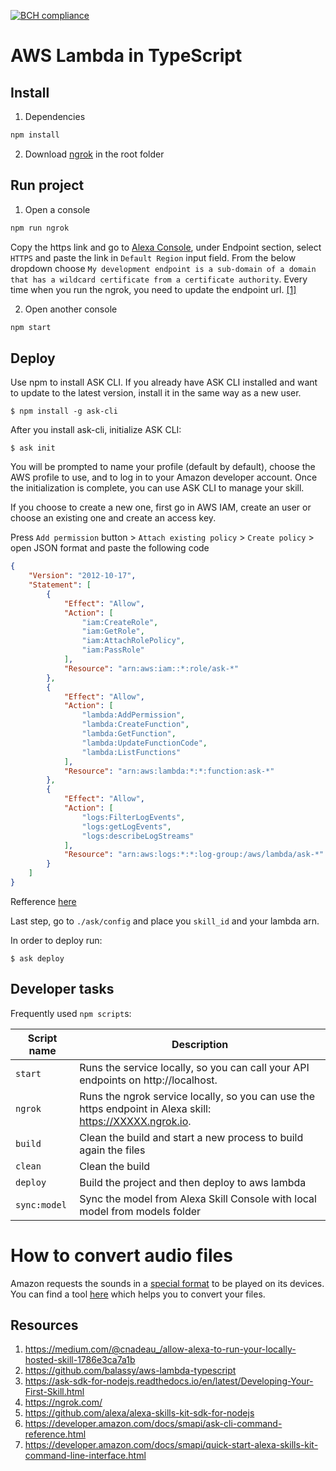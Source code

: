 [![BCH compliance](https://bettercodehub.com/edge/badge/boobo94/alexa-skill-starter-pack-typescript?branch=master)](https://bettercodehub.com/)

# AWS Lambda in TypeScript

## Install

1. Dependencies

  ```bash
  npm install
  ```

2. Download [ngrok](https://ngrok.com/) in the root folder

## Run project

1. Open a console

  ```bash
  npm run ngrok
  ```

  Copy the https link and go to [Alexa Console](https://developer.amazon.com/alexa/console/ask/test/amzn1.ask.skill.15bebd4e-4520-4a06-8fb7-57149258f4d0/development/en_US/), under Endpoint section, select `HTTPS` and paste the link in `Default Region` input field. From the below dropdown choose `My development endpoint is a sub-domain of a domain that has a wildcard certificate from a certificate authority`.
  Every time when you run the ngrok, you need to update the endpoint url. [[1]](https://medium.com/@cnadeau_/allow-alexa-to-run-your-locally-hosted-skill-1786e3ca7a1b)

2. Open another console
  ```bash
  npm start
  ```

## Deploy

Use npm to install ASK CLI. If you already have ASK CLI installed and want to update to the latest version, install it in the same way as a new user.

`$ npm install -g ask-cli`

After you install ask-cli, initialize ASK CLI:

`$ ask init`

You will be prompted to name your profile (default by default), choose the AWS profile to use, and to log in to your Amazon developer account. Once the initialization is complete, you can use ASK CLI to manage your skill.

If you choose to create a new one, first go in AWS IAM, create an user or choose an existing one and  create an access key.

Press `Add permission` button > `Attach existing policy` > `Create policy` > open JSON format and paste the following code

```json
{
    "Version": "2012-10-17",
    "Statement": [
        {
            "Effect": "Allow",
            "Action": [
                "iam:CreateRole",
                "iam:GetRole",
                "iam:AttachRolePolicy",
                "iam:PassRole"
            ],
            "Resource": "arn:aws:iam::*:role/ask-*"
        },
        {
            "Effect": "Allow",
            "Action": [
                "lambda:AddPermission",
                "lambda:CreateFunction",
                "lambda:GetFunction",
                "lambda:UpdateFunctionCode",
                "lambda:ListFunctions"
            ],
            "Resource": "arn:aws:lambda:*:*:function:ask-*"
        },
        {
            "Effect": "Allow",
            "Action": [
                "logs:FilterLogEvents",
                "logs:getLogEvents",
                "logs:describeLogStreams"
            ],
            "Resource": "arn:aws:logs:*:*:log-group:/aws/lambda/ask-*"
        }
    ]
}
```
Refference [here](https://developer.amazon.com/docs/smapi/set-up-credentials-for-an-amazon-web-services-account.html)

Last step, go to `./ask/config` and place you `skill_id` and your lambda arn.

In order to deploy run:

`$ ask deploy`

## Developer tasks

Frequently used `npm script`s:

| Script name   | Description                                                                                                         |
|---------------|---------------------------------------------------------------------------------------------------------------------|
| `start`       | Runs the service locally, so you can call your API endpoints on http://localhost.                                   |
| `ngrok`       | Runs the ngrok service locally, so you can use the https endpoint in Alexa skill:  https://XXXXX.ngrok.io.          |
| `build`       | Clean the build and start a new process to build again the files          |
| `clean`       | Clean the build         |
| `deploy`       | Build the project and then deploy to aws lambda         |
| `sync:model`       | Sync the model from Alexa Skill Console with local model from models folder         |


# How to convert audio files

Amazon requests the sounds in a [special format](https://developer.amazon.com/docs/custom-skills/speech-synthesis-markup-language-ssml-reference.html#audio) to be played on its devices. You can find a tool [here](https://www.jovo.tech/audio-converter) which helps you to convert your files.


## Resources

1. https://medium.com/@cnadeau_/allow-alexa-to-run-your-locally-hosted-skill-1786e3ca7a1b
2. https://github.com/balassy/aws-lambda-typescript
3. https://ask-sdk-for-nodejs.readthedocs.io/en/latest/Developing-Your-First-Skill.html
4. https://ngrok.com/
5. https://github.com/alexa/alexa-skills-kit-sdk-for-nodejs
6. https://developer.amazon.com/docs/smapi/ask-cli-command-reference.html
7. https://developer.amazon.com/docs/smapi/quick-start-alexa-skills-kit-command-line-interface.html
